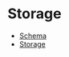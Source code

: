 # Storage

<!-- START_INDEX -->
- [Schema](./Schema.sol/interface.Schema.md)
- [Storage](./Storage.sol/library.Storage.md)

<!-- END_INDEX -->

